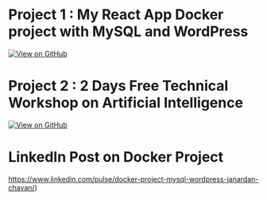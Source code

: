 # Project 1 : My React App Docker project with MySQL and WordPress

[![View on GitHub](https://img.shields.io/badge/GitHub-View_on_GitHub-blue?logo=GitHub)](https://github.com/janardanchavan/myreactapp)


# Project 2 : 2 Days Free Technical Workshop on Artificial Intelligence

[![View on GitHub](https://img.shields.io/badge/GitHub-View_on_GitHub-blue?logo=GitHub)](https://www.linkedin.com/pulse/2-days-free-technical-workshop-artificial-janardan-chavan)

# LinkedIn Post on Docker Project

https://www.linkedin.com/pulse/docker-project-mysql-wordpress-janardan-chavan/)

